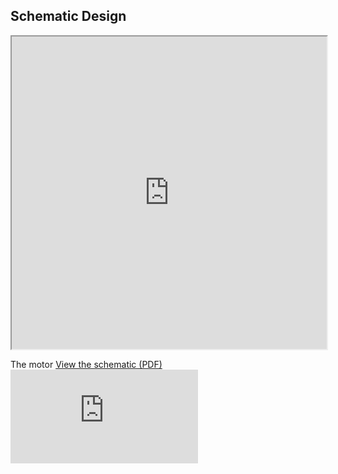 ## Schematic Design

<iframe src="https://zackgald.github.io/motorschematic1.drawio.pdf" width="100%" height="500px"></iframe>

The motor [View the schematic (PDF)](docs/motorschematic1.pdf)
![motorschematic1.pdf](https://github.com/user-attachments/files/18893945/motorschematic1.pdf)
